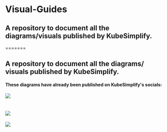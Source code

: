 # Visual-Guides

## A repository to document all the diagrams/visuals published by KubeSimplify.
=======
## A repository to document all the diagrams/ visuals published by KubeSimplify.


#### These diagrams have already been published on KubeSimplify's socials:
<p align="left">
<a href = "https://twitter.com/kubesimplify"><img src="https://img.icons8.com/color/48/000000/twitter--v1.png"</a>  

<a href = "https://www.linkedin.com/company/kubesimplify/"><img src="https://img.icons8.com/fluent/48/000000/linkedin.png"/></a>   
=======
<a href = "https://www.linkedin.com/company/kubesimplify/"><img src="https://img.icons8.com/fluent/48/000000/linkedin.png"/></a> 

